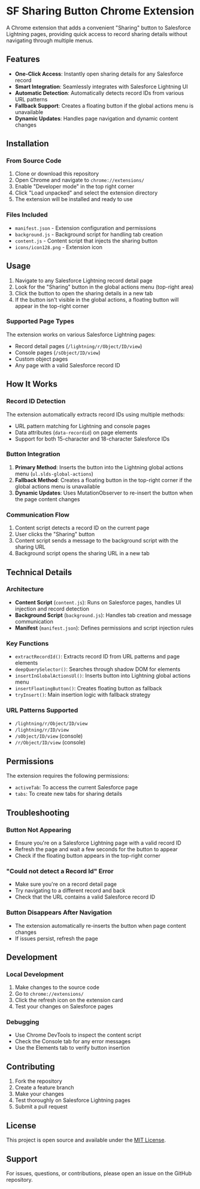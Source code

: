 # SF Sharing Button Chrome Extension

A Chrome extension that adds a convenient "Sharing" button to Salesforce Lightning pages, providing quick access to record sharing details without navigating through multiple menus.

## Features

- **One-Click Access**: Instantly open sharing details for any Salesforce record
- **Smart Integration**: Seamlessly integrates with Salesforce Lightning UI
- **Automatic Detection**: Automatically detects record IDs from various URL patterns
- **Fallback Support**: Creates a floating button if the global actions menu is unavailable
- **Dynamic Updates**: Handles page navigation and dynamic content changes

## Installation

### From Source Code

1. Clone or download this repository
2. Open Chrome and navigate to `chrome://extensions/`
3. Enable "Developer mode" in the top right corner
4. Click "Load unpacked" and select the extension directory
5. The extension will be installed and ready to use

### Files Included

- `manifest.json` - Extension configuration and permissions
- `background.js` - Background script for handling tab creation
- `content.js` - Content script that injects the sharing button
- `icons/icon128.png` - Extension icon

## Usage

1. Navigate to any Salesforce Lightning record detail page
2. Look for the "Sharing" button in the global actions menu (top-right area)
3. Click the button to open the sharing details in a new tab
4. If the button isn't visible in the global actions, a floating button will appear in the top-right corner

### Supported Page Types

The extension works on various Salesforce Lightning pages:
- Record detail pages (`/lightning/r/Object/ID/view`)
- Console pages (`/sObject/ID/view`)
- Custom object pages
- Any page with a valid Salesforce record ID

## How It Works

### Record ID Detection

The extension automatically extracts record IDs using multiple methods:
- URL pattern matching for Lightning and console pages
- Data attributes (`data-recordid`) on page elements
- Support for both 15-character and 18-character Salesforce IDs

### Button Integration

1. **Primary Method**: Inserts the button into the Lightning global actions menu (`ul.slds-global-actions`)
2. **Fallback Method**: Creates a floating button in the top-right corner if the global actions menu is unavailable
3. **Dynamic Updates**: Uses MutationObserver to re-insert the button when the page content changes

### Communication Flow

1. Content script detects a record ID on the current page
2. User clicks the "Sharing" button
3. Content script sends a message to the background script with the sharing URL
4. Background script opens the sharing URL in a new tab

## Technical Details

### Architecture

- **Content Script** (`content.js`): Runs on Salesforce pages, handles UI injection and record detection
- **Background Script** (`background.js`): Handles tab creation and message communication
- **Manifest** (`manifest.json`): Defines permissions and script injection rules

### Key Functions

- `extractRecordId()`: Extracts record ID from URL patterns and page elements
- `deepQuerySelector()`: Searches through shadow DOM for elements
- `insertInGlobalActionsUl()`: Inserts button into Lightning global actions menu
- `insertFloatingButton()`: Creates floating button as fallback
- `tryInsert()`: Main insertion logic with fallback strategy

### URL Patterns Supported

- `/lightning/r/Object/ID/view`
- `/lightning/r/ID/view`
- `/sObject/ID/view` (console)
- `/r/Object/ID/view` (console)

## Permissions

The extension requires the following permissions:
- `activeTab`: To access the current Salesforce page
- `tabs`: To create new tabs for sharing details

## Troubleshooting

### Button Not Appearing
- Ensure you're on a Salesforce Lightning page with a valid record ID
- Refresh the page and wait a few seconds for the button to appear
- Check if the floating button appears in the top-right corner

### "Could not detect a Record Id" Error
- Make sure you're on a record detail page
- Try navigating to a different record and back
- Check that the URL contains a valid Salesforce record ID

### Button Disappears After Navigation
- The extension automatically re-inserts the button when page content changes
- If issues persist, refresh the page

## Development

### Local Development

1. Make changes to the source code
2. Go to `chrome://extensions/`
3. Click the refresh icon on the extension card
4. Test your changes on Salesforce pages

### Debugging

- Use Chrome DevTools to inspect the content script
- Check the Console tab for any error messages
- Use the Elements tab to verify button insertion

## Contributing

1. Fork the repository
2. Create a feature branch
3. Make your changes
4. Test thoroughly on Salesforce Lightning pages
5. Submit a pull request

## License

This project is open source and available under the [MIT License](LICENSE).

## Support

For issues, questions, or contributions, please open an issue on the GitHub repository.
